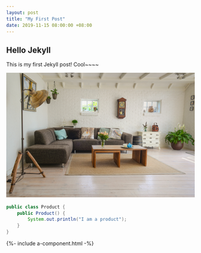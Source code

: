 ```yaml
---
layout: post
title: "My First Post"
date: 2019-11-15 08:00:00 +08:00
---
```


## Hello Jekyll

This is my first Jekyll post! Cool~~~~

![This is my house](/assets/2019-11-15-first-post/my-house.jpg)

```java
public class Product {
    public Product() {
        System.out.println("I am a product");
    }
}
```

{%- include a-component.html -%}
